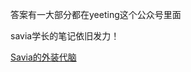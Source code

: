答案有一大部分都在yeeting这个公众号里面

savia学长的笔记依旧发力！

[Savia的外装代脑](https://savia7582.github.io/Exterior/Math/P%26S/0/)